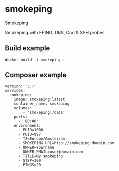 # smokeping
Smokeping

Smokeping with FPING, DNS, Curl & SSH probes

## Build example
```
docker build -t smokeping .
```

## Composer example
```
version: '3.7'
services:
  smokeping:
    image: smokeping:latest
    container_name: smokeping
    volumes:
        - 'smokeping:/data'
    ports:
      - '80:80'
    environment:
      - PUID=1000
      - PGID=997
      - TZ=Europe/Amsterdam
      - SMOKEPING_URL=http://smokeping.domain.com
      - OWNER=Yourname
      - OWNER_EMAIL=user@domain.com
      - TITLE=My smokeping
      - STEP=300
      - PINGS=20
```
